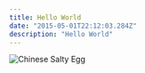 ```yaml
---
title: Hello World
date: "2015-05-01T22:12:03.284Z"
description: "Hello World"
---
```


![Chinese Salty Egg](./salty_egg.jpg)
